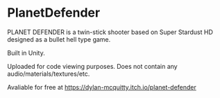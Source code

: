 # PlanetDefender
PLANET DEFENDER is a twin-stick shooter based on Super Stardust HD designed as a bullet hell type game.

Built in Unity.

Uploaded for code viewing purposes. Does not contain any audio/materials/textures/etc.

Avaliable for free at https://dylan-mcquitty.itch.io/planet-defender
